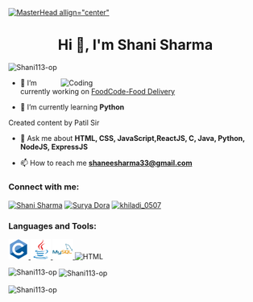 [![MasterHead allign="center"](https://previews.123rf.com/images/monsitj/monsitj2005/monsitj200500032/147649194-programming-code-abstract-technology-background-of-software-developer-and-computer-script-banner-3d-.jpg)](https://rishavchanda.io)
<h1 align="center">Hi 👋, I'm Shani Sharma</h1>
<p align="left"> <img src="https://komarev.com/ghpvc/?username=Shani113-op&label=Profile%20views&color=0e75b6&style=flat" alt="Shani113-op" /> </p>
<img align="right" alt="Coding" width="400" src="https://cdn.filestackcontent.com/efbSR18hT5uRKuo0zoMA">

- 🔭 I’m currently working on [FoodCode-Food Delivery](https://github.com/Shani113-op/FoodCode)

- 🌱 I’m currently learning **Python**

Created content by Patil Sir 

- 💬 Ask me about **HTML, CSS, JavaScript,ReactJS, C, Java, Python, NodeJS, ExpressJS**

- 📫 How to reach me **shaneesharma33@gmail.com**

<h3 align="left">Connect with me:</h3>
<p align="left">
<a href="[https://linkedin.com/in/Shani Sharma](https://www.linkedin.com/in/shani-sharma-b8a3b425a/)" target="blank"><img align="center" src="https://raw.githubusercontent.com/rahuldkjain/github-profile-readme-generator/master/src/images/icons/Social/linked-in-alt.svg" alt="Shani Sharma" height="30" width="40" /></a>
<a href="https://fb.com/Surya Dora" target="blank"><img align="center" src="https://raw.githubusercontent.com/rahuldkjain/github-profile-readme-generator/master/src/images/icons/Social/facebook.svg" alt="Surya Dora" height="30" width="40" /></a>
<a href="https://instagram.com/khiladi_0507" target="blank"><img align="center" src="https://raw.githubusercontent.com/rahuldkjain/github-profile-readme-generator/master/src/images/icons/Social/instagram.svg" alt="khiladi_0507" height="30" width="40" /></a>
</p>

<h3 align="left">Languages and Tools:</h3>
<p align="left"> <a href="https://www.cprogramming.com/" target="_blank" rel="noreferrer"> <img src="https://raw.githubusercontent.com/devicons/devicon/master/icons/c/c-original.svg" alt="c" width="40" height="40"/> </a> <a href="https://www.java.com" target="_blank" rel="noreferrer"> <img src="https://raw.githubusercontent.com/devicons/devicon/master/icons/java/java-original.svg" alt="java" width="40" height="40"/> </a> <a href="https://www.mysql.com/" target="_blank" rel="noreferrer"> <img src="https://raw.githubusercontent.com/devicons/devicon/master/icons/mysql/mysql-original-wordmark.svg" alt="mysql" width="40" height="40"/> </a> <img src="https://www.arcskill.com/v2/static/images/courses/1600413021_-_html.jpg" alt="HTML" width="40"> </p>

<p><img align="left" src="https://github-readme-stats.vercel.app/api/top-langs?username=Shani113-op&show_icons=true&locale=en&layout=compact" alt="Shani113-op" /></p>

<p>&nbsp;<img align="center" src="https://github-readme-stats.vercel.app/api?username=Shani113-op&show_icons=true&locale=en" alt="Shani113-op" /></p>

<p><img align="center" src="https://github-readme-streak-stats.herokuapp.com/?user=Shani113-op&" alt="Shani113-op" /></p>
